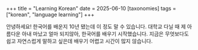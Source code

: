+++
title = "Learning Korean"
date = 2025-06-10
[taxonomies]
tags = ["korean", "language learning"]
+++

안녕하세요! 한국어를 배운지 10년 됐는데 이 정도 말 수 있습니다. 대학교 다닐 때 제 아름다운 아내 마났고 얼마 되지않아, 한국어를 배우기 시작했습니다. 지금은 무엇보다도 쉽고 자연스럽게 말하고 싶은데 배우기 어렵고 시간이 많지 않습니다.